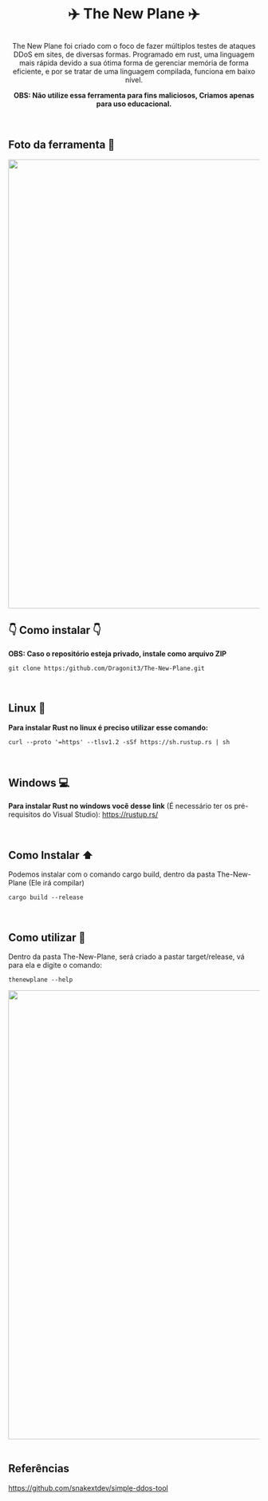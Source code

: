 # <p align = "center"> ✈️ The New Plane ✈️ </p>
<p align = "center"> The New Plane foi criado com o foco de fazer múltiplos testes de ataques DDoS em sites, de diversas formas. Programado em rust, uma linguagem mais rápida devido a sua ótima forma de gerenciar memória de forma eficiente, e por se tratar de uma linguagem compilada, funciona em baixo nível. </p>

**<p align = "center"> OBS: Não utilize essa ferramenta para fins maliciosos, Criamos apenas para uso educacional. </p>**

<br/>

## Foto da ferramenta 📸
<div align="center">
<img src="https://github.com/Dragonit3/The-New-Plane/assets/160602980/7d3f72a3-577a-4c89-b874-727219ae64b7" width="900px" />
</div>


##  👇 Como instalar 👇
**OBS: Caso o repositório esteja privado, instale como arquivo ZIP**
```
git clone https:/github.com/Dragonit3/The-New-Plane.git
```

<br/>

## Linux 🐧
**Para instalar Rust no linux é preciso utilizar esse comando:** 
```
curl --proto '=https' --tlsv1.2 -sSf https://sh.rustup.rs | sh
```
<br/>

## Windows 💻
**Para instalar Rust no windows você desse link** (É necessário ter os pré-requisitos do Visual Studio): https://rustup.rs/ 

<br/> 

## Como Instalar ⬆️
Podemos instalar com o comando cargo build, dentro da pasta The-New-Plane (Ele irá compilar)
```
cargo build --release
```
<br/> 

## Como utilizar  🔧
Dentro da pasta The-New-Plane, será criado a pastar target/release, vá para ela e digite o comando:
```
thenewplane --help
```
<div align="center">
<img src="https://github.com/Dragonit3/The-New-Plane/assets/160602980/114a496c-902c-42a4-ac89-e8ede4bb9c00" width="900px" />
</div>
<br/>

## Referências
https://github.com/snakextdev/simple-ddos-tool 

